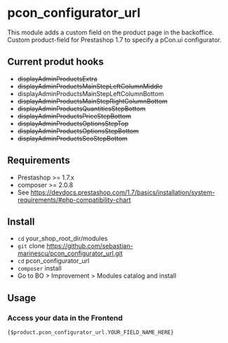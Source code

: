 # pcon_configurator_url

This module adds a custom field on the product page in the backoffice.
Custom product-field for Prestashop 1.7 to specify a pCon.ui configurator.

## Current produt hooks

- ~~displayAdminProductsExtra~~
- ~~displayAdminProductsMainStepLeftColumnMiddle~~
- displayAdminProductsMainStepLeftColumnBottom
- ~~displayAdminProductsMainStepRightColumnBottom~~
- ~~displayAdminProductsQuantitiesStepBottom~~
- ~~displayAdminProductsPriceStepBottom~~
- ~~displayAdminProductsOptionsStepTop~~
- ~~displayAdminProductsOptionsStepBottom~~
- ~~displayAdminProductsSeoStepBottom~~

## Requirements

- Prestashop >= 1.7.x
- composer >= 2.0.8
- See https://devdocs.prestashop.com/1.7/basics/installation/system-requirements/#php-compatibility-chart

## Install

- `cd` your_shop_root_dir/modules
- `git` clone https://github.com/sebastian-marinescu/pcon_configurator_url.git
- `cd` pcon_configurator_url
- `composer` install
- Go to BO > Improvement > Modules catalog and install

## Usage

### Access your data in the Frontend

```{$product.pcon_configurator_url.YOUR_FIELD_NAME_HERE}```
